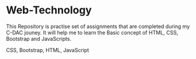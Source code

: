 # Web-Technology
This Repository is practise set of assignments that are completed during my C-DAC jouney.
It will help me to learn the Basic concept of HTML, CSS, Bootstrap and JavaScripts.


CSS, Bootstrap, HTML, JavaScript
